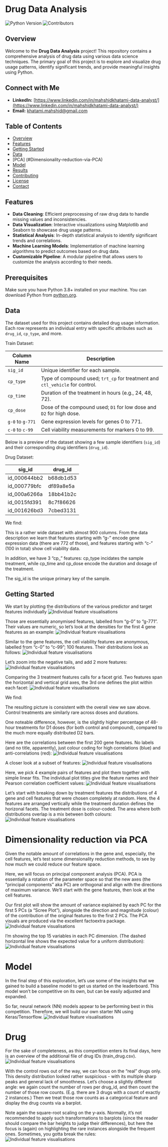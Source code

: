 # Drug Data Analysis

![Python Version](https://img.shields.io/badge/python-3.8%2B-blue)
![Contributors](https://img.shields.io/github/contributors/mahshid1373/Mechanisms-of-Action-MoA-Prediction.svg)

## Overview

Welcome to the **Drug Data Analysis** project! This repository contains a comprehensive analysis of drug data using various data science techniques. The primary goal of this project is to explore and visualize drug usage patterns, identify significant trends, and provide meaningful insights using Python.

## Connect with Me

- **LinkedIn:** [https://www.linkedin.com/in/mahshidkhatami-data-analyst/](https://www.linkedin.com/in/mahshidkhatami-data-analyst/)
- **Email:** [khatami.mahshid@gmail.com](mailto:khatami.mahshid@gmail.com)


## Table of Contents

- [Overview](#overview)
- [Features](#features)
- [Getting Started](#getting-started)
- [Data](#data)
- [PCA] (#Dimensionality-reduction-via-PCA)
- [Model](#Model)
- [Results](#results)
- [Contributing](#contributing)
- [License](#license)
- [Contact](#contact)

## Features

- **Data Cleaning**: Efficient preprocessing of raw drug data to handle missing values and inconsistencies.
- **Data Visualization**: Interactive visualizations using Matplotlib and Seaborn to showcase drug usage patterns.
- **Statistical Analysis**: In-depth statistical analysis to identify significant trends and correlations.
- **Machine Learning Models**: Implementation of machine learning algorithms to predict outcomes based on drug data.
- **Customizable Pipeline**: A modular pipeline that allows users to customize the analysis according to their needs.


## Prerequisites

Make sure you have Python 3.8+ installed on your machine. You can download Python from [python.org](https://www.python.org/).

## Data

The dataset used for this project contains detailed drug usage information. Each row represents an individual entry with specific attributes such as `drug_id`, `cp_type`, and more.

Train Dataset:

| Column Name | Description                                                    |
|-------------|----------------------------------------------------------------|
| `sig_id`    | Unique identifier for each sample.                             |
| `cp_type`   | Type of compound used; `trt_cp` for treatment and `ctl_vehicle` for control. |
| `cp_time`   | Duration of the treatment in hours (e.g., 24, 48, 72).         |
| `cp_dose`   | Dose of the compound used; `D1` for low dose and `D2` for high dose. |
| `g-0` to `g-771` | Gene expression levels for genes 0 to 771.                |
| `c-0` to `c-99`  | Cell viability measurements for markers 0 to 99.          |


Below is a preview of the dataset showing a few sample identifiers (`sig_id`) and their corresponding drug identifiers (`drug_id`).

Drug Dataset: 

| sig_id      | drug_id   |
|-------------|-----------|
| id_000644bb2| b68db1d53 |
| id_000779bfc| df89a8e5a |
| id_000a6266a| 18bb41b2c |
| id_0015fd391| 8c7f86626 |
| id_001626bd3| 7cbed3131 |

We find:

This is a rather wide dataset with almost 900 columns. From the data description we learn that features starting with “g-” encode gene expression data (there are 772 of those), and features starting with “c-” (100 in total) show cell viability data.

In addition, we have 3 “cp_” features: cp_type incidates the sample treatment, while cp_time and cp_dose encode the duration and dosage of the treatment.

The sig_id is the unique primary key of the sample.

## Getting Started
We start by plotting the distributions of the various predictor and target features individually
![Individual feature visualisations](Figs/Feature_Vis.png)

Those are essentially anonymised features, labelled from “g-0” to “g-771”. Their values are numeric, so let’s look at the densities for the first 4 gene features as an example:
![Individual feature visualisations](Figs/gene_exp.png)

Similar to the gene features, the cell viability features are anonymous, labelled from “c-0” to “c-99”; 100 features. Their distributions look as follows:
![Individual feature visualisations](Figs/c_exp.png)

Let’s zoom into the negative tails, and add 2 more features:
![Individual feature visualisations](Figs/neg_tails.png)

Comparing the 3 treatment features calls for a facet grid. Two features span the horizontal and vertical grid axes, the 3rd one defines the plot within each facet:
![Individual feature visualisations](Figs/treatment_interaction.png)

We find:

The resulting picture is consistent with the overall view we saw above. Control treatments are similarly rare across doses and durations.

One noteable difference, however, is the slightly higher percentage of 48-hour treatments for D1 doses (for both control and compound), compared to the much more equally distributed D2 bars.


Here are the correlations between the first 200 gene features. No labels (and no title, apparently), just colour coding for high correlations (blue) and anti-correlations (red):
![Individual feature visualisations](Figs/corr.png)


A closer look at a subset of features:
![Individual feature visualisations](Figs/corr2.png)


Here, we pick 4 example pairs of features and plot them together with simple linear fits. The individual plot titles give the feature names and their Pearson correlation coefficient values:
![Individual feature visualisations](Figs/scatter.png)

Let’s start with breaking down by treatment features the distributions of 4 gene and cell features that were chosen completely at random. Here, the 4 features are arranged vertically while the treatment duration defines the horizonal facets. The treatment dose is colour-coded. The area where both distributions overlap is a mix between both colours:
![Individual feature visualisations](Figs/gene_dist.png)


# Dimensionality reduction via PCA
Given the notable amount of correlations in the gene and, especially, the cell features, let’s test some dimensionality reduction methods, to see by how much we could reduce our feature space.

Here, we will focus on principal component analysis (PCA). PCA is essentially a rotation of the parameter space so that the new axes (the “principal components” aka PC) are orthogonal and align with the directions of maximum variance. We’ll start with the gene features, then look at the cell features.


Our first plot will show the amount of variance explained by each PC for the first 5 PCs (a “Scree Plot”), alongside the direction and magnitude (colour) of the contribution of the original features to the first 2 PCs. The PCA visuals are produced via the excellent factoextra package.
![Individual feature visualisations](Figs/pca_gene.png)


I’m showing the top 15 variables in each PC dimension. (The dashed horizontal line shows the expected value for a uniform distribution):
![Individual feature visualisations](Figs/pca_3.png)


# Model
In the final step of this exploration, let’s use some of the insights that we gained to build a baseline model to get us started on the leaderboard. This model won’t be competitive on its own, but can be easily adjusted and expanded.

So far, neural network (NN) models appear to be performing best in this competition. Therefore, we will build our own starter NN using Keras/Tensorflow.
![Individual feature visualisations](Figs/model.png)


# Drug
For the sake of completeness, as this competition enters its final days, here is an overview of the additional file of drug IDs (train_drug.csv).
![Individual feature visualisations](Figs/drug.png)

With the control rows out of the way, we can focus on the “real” drugs only. This density distribution looked rather suspicious - with its multiple sharp peaks and general lack of smoothness. Let’s choose a slightly different angle: we again count the number of rows per drug_id, and then count the number of those row counts. (E.g. there are 3 drugs with a count of exactly 2 instances.) Then we treat those row counts as a categorical feature and display the drug counts via a barplot.

Note again the square-root scaling on the y-axis. Normally, it’s not recommended to apply such transformations to barplots (since the reader should compare the bar heights to judge their differences), but here the focus is (again) on highlighting the rare instances alongside the frequent ones. Sometimes, you gotta break the rules:
![Individual feature visualisations](Figs/categorical.png)